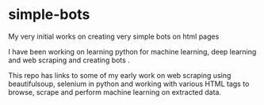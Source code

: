 # simple-bots
My very initial works on creating very simple bots on html pages

I have been working on learning python for machine learning, deep learning and web scraping and creating bots .

This repo has links to some of my early work on web scraping using beautifulsoup, selenium in python and working with various HTML tags to browse, scrape and perform machine learning on extracted data. 

